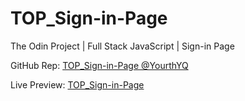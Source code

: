 # TOP_Sign-in-Page

The Odin Project | Full Stack JavaScript | Sign-in Page

GitHub Rep: [TOP_Sign-in-Page @YourthYQ](https://github.com/YourthYQ/TOP_Sign-in-Page/)

Live Preview: [TOP_Sign-in-Page](https://yourthyq.github.io/TOP_Sign-in-Page/)
